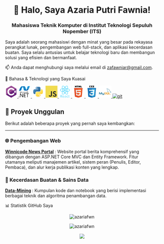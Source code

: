 <h1 align="center">👋 Halo, Saya Azaria Putri Fawnia!</h1>
<h3 align="center">Mahasiswa Teknik Komputer di Institut Teknologi Sepuluh Nopember (ITS)</h3>

<p align="left">
Saya adalah seorang mahasiswi dengan minat yang besar pada rekayasa perangkat lunak, pengembangan web full-stack, dan aplikasi kecerdasan buatan. Saya selalu antusias untuk belajar teknologi baru dan membangun solusi yang efisien dan bermanfaat.
</p>

📫 Anda dapat menghubungi saya melalui email di zafawniar@gmail.com.

🔧 Bahasa & Teknologi yang Saya Kuasai
<p align="left">
<a href="https://dotnet.microsoft.com/" target="_blank" rel="noreferrer">
<img src="https://raw.githubusercontent.com/devicons/devicon/master/icons/csharp/csharp-original.svg" alt="csharp" width="40" height="40"/>
</a>
<a href="https://dotnet.microsoft.com/" target="_blank" rel="noreferrer">
<img src="https://raw.githubusercontent.com/devicons/devicon/master/icons/dot-net/dot-net-original-wordmark.svg" alt="dotnetcore" width="40" height="40"/>
</a>
<a href="https://www.python.org" target="_blank" rel="noreferrer">
<img src="https://raw.githubusercontent.com/devicons/devicon/master/icons/python/python-original.svg" alt="python" width="40" height="40"/>
</a>
<a href="https://developer.mozilla.org/en-US/docs/Web/JavaScript" target="_blank" rel="noreferrer">
<img src="https://raw.githubusercontent.com/devicons/devicon/master/icons/javascript/javascript-original.svg" alt="javascript" width="40" height="40"/>
</a>
<a href="https://reactjs.org/" target="_blank" rel="noreferrer">
<img src="https://raw.githubusercontent.com/devicons/devicon/master/icons/react/react-original-wordmark.svg" alt="react" width="40" height="40"/>
</a>
<a href="https://www.w3.org/html/" target="_blank" rel="noreferrer">
<img src="https://raw.githubusercontent.com/devicons/devicon/master/icons/html5/html5-original-wordmark.svg" alt="html5" width="40" height="40"/>
</a>
<a href="https://www.w3schools.com/css/" target="_blank" rel="noreferrer">
<img src="https://raw.githubusercontent.com/devicons/devicon/master/icons/css3/css3-original-wordmark.svg" alt="css3" width="40" height="40"/>
</a>
<a href="https://www.mysql.com/" target="_blank" rel="noreferrer">
<img src="https://raw.githubusercontent.com/devicons/devicon/master/icons/mysql/mysql-original-wordmark.svg" alt="mysql" width="40" height="40"/>
</a>
<a href="https://git-scm.com/" target="_blank" rel="noreferrer">
<img src="https://www.vectorlogo.zone/logos/git-scm/git-scm-icon.svg" alt="git" width="40" height="40"/>
</a>
</p>

<div align="left">
  
  <h2>🚀 Proyek Unggulan</h2>
  <p>Berikut adalah beberapa proyek yang pernah saya kembangkan:</p>
  
  <hr>
  
  <h3>🌐 Pengembangan Web</h3>
  <div>
    <p>
      <strong>
        <!-- Ganti '#' dengan link ke repositori Winnicode Anda -->
        <a href="https://github.com/azariafwn/TestWinnicode" target="_blank">Winnicode News Portal</a>
      </strong>: 
      Website portal berita komprehensif yang dibangun dengan ASP.NET Core MVC dan Entity Framework. Fitur utamanya meliputi manajemen artikel, sistem peran (Penulis, Editor, Pembaca), dan alur kerja publikasi konten yang lengkap.
    </p>
  </div>
  
  <h3>🤖 Kecerdasan Buatan & Sains Data</h3>
  <div>
    <p>
      <strong>
        <!-- Ganti '#' dengan link ke repositori Data-Mining Anda -->
        <a href="https://github.com/azariafwn/Data-Mining-Penambangan-Data" target="_blank">Data-Mining</a>
      </strong>: 
      Kumpulan kode dan notebook yang berisi implementasi berbagai teknik dan algoritma penambangan data.
    </p>
  </div>

</div>
📊 Statistik GitHub Saya
<p align="center">
<img src="https://github-readme-stats.vercel.app/api?username=azariafwn&show_icons=true&locale=id&theme=nord&count_private=true" alt="azariafwn" />
</p>
<p align="center">
<img src="https://github-readme-stats.vercel.app/api/top-langs?username=azariafwn&show_icons=true&locale=id&layout=compact&theme=nord" alt="azariafwn" />
</p>

<div align="center">
<img src="https://komarev.com/ghpvc/?username=azariafwn&&style=flat-square&color=blueviolet" align="center" />
</div>
